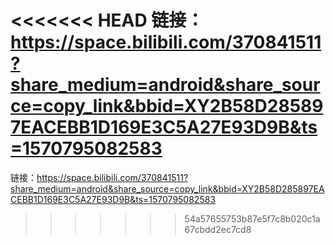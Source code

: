 <<<<<<< HEAD
﻿链接： https://space.bilibili.com/370841511?share_medium=android&share_source=copy_link&bbid=XY2B58D285897EACEBB1D169E3C5A27E93D9B&ts=1570795082583
=======
链接：https://space.bilibili.com/370841511?share_medium=android&share_source=copy_link&bbid=XY2B58D285897EACEBB1D169E3C5A27E93D9B&ts=1570795082583
>>>>>>> 54a57655753b87e5f7c8b020c1a67cbdd2ec7cd8

